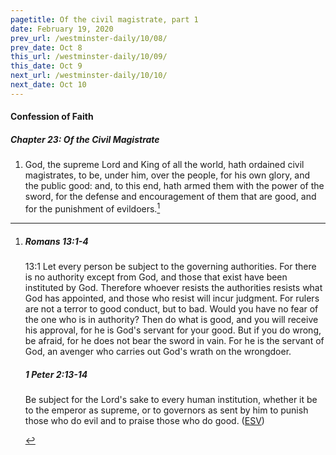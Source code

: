 ```yaml
---
pagetitle: Of the civil magistrate, part 1
date: February 19, 2020
prev_url: /westminster-daily/10/08/
prev_date: Oct 8
this_url: /westminster-daily/10/09/
this_date: Oct 9
next_url: /westminster-daily/10/10/
next_date: Oct 10
---
```


#### Confession of Faith

##### Chapter 23: Of the Civil Magistrate

1. God, the supreme Lord and King of all the world, hath ordained civil magistrates, to be, under him, over the people, for his own glory, and the public good: and, to this end, hath armed them with the power of the sword, for the defense and encouragement of them that are good, and for the punishment of evildoers.[^fnref:wcf1]

[^fnref:wcf1]: <div class="esv"><h5>Romans 13:1-4</h5> <div class="esv-text"> <p id="p45013001.05-1"><span class="chapter-num" id="v45013001-1">13:1&nbsp;</span>Let every person be subject to the governing authorities. For there is no authority except from God, and those that exist have been instituted by God. Therefore whoever resists the authorities resists what God has appointed, and those who resist will incur judgment. For rulers are not a terror to good conduct, but to bad. Would you have no fear of the one who is in authority? Then do what is good, and you will receive his approval, for he is God's servant for your good. But if you do wrong, be afraid, for he does not bear the sword in vain. For he is the servant of God, an avenger who carries out God's wrath on the wrongdoer.</p> </div><h5>1 Peter 2:13-14</h5> <div class="esv-text"> <p id="p60002013.04-2">Be subject for the Lord's sake to every human institution, whether it be to the emperor as supreme, or to governors as sent by him to punish those who do evil and to praise those who do good.  (<a href="http://www.esv.org" class="copyright">ESV</a>)</p> </div> </div>

